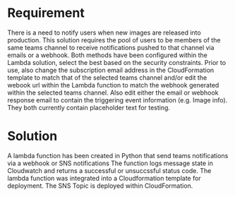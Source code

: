 # Requirement
There is a need to notify users when new images are released into production. 
This solution requires the pool of users to be members of the same teams channel to receive notifications pushed to that channel via emails 
or a webhook. Both methods have been configured within the Lambda solution, select the best based on the security constraints.
Prior to use, also change the subscription email address in the CloudFormation template to match that of the selected teams channel and/or edit the 
webook url within the Lambda function to match the webhook generated within the selected teams channel.
Also edit either the email or webhook response email to contain the triggering event information (e.g. Image info). They both currently contain placeholder
text for testing.

# Solution
A lambda function has been created in Python that send teams notifications via a webhook or SNS notifications
The function logs message state in Cloudwatch and returns a successful or unsuccssful status code.
The lambda function was integrated into a Cloudformation template for deployment.
The SNS Topic is deployed within CloudFormation.
